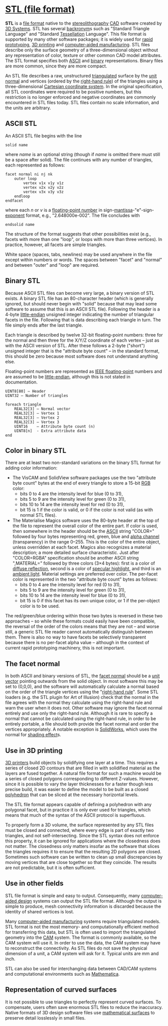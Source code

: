 # [STL (file format)](https://en.wikipedia.org/wiki/STL_(file_format))

__STL__ is a [file format]() native to the [stereolithography]() [CAD]() software created by [3D Systems](). STL has several [backronym]()s such as "Standard Triangle Language" and "Standard [Tessellation]() Language". This file format is supported by many other software packages; it is widely used for [rapid prototyping](), [3D printing]() and [computer-aided manufacturing](). STL files describe only the surface geometry of a three-dimensional object without any representation of color, texture or other common CAD model attributes. The STL format specifies both [ASCII]() and [binary]() representations. Binary files are more common, since they are more compact.

An STL file describes a raw, unstructured [triangulated]() surface by the [unit]() [normal]() and vertices (ordered by the [right-hand rule]()) of the triangles using a three-dimensional [Cartesian coordinate system](). In the original specification, all STL coordinates were required to be positive numbers, but this restriction is no longer enforced and negative coordinates are commonly encountered in STL files today. STL files contain no scale information, and the units are arbitrary.

## ASCII STL
An ASCII STL file begins with the line

```
solid name
```

where _name_ is an optional string (though if _name_ is omitted there must still be a space after solid). The file continues with any number of triangles, each represented as follows:

```
facet normal ni nj nk
    outer loop
        vertex v1x v1y v1z
        vertex v2x v2y v2z
        vertex v3x v3y v3z
    endloop
endfacet
```

where each _n_ or _v_ is a [floating-point number]() in sign-[mantissa]()-"e"-sign-[exponent]() format, e.g., "2.648000e-002". The file concludes with

```
endsolid name
```

The structure of the format suggests that other possibilities exist (e.g., facets with more than one "loop", or loops with more than three vertices). In practice, however, all facets are simple triangles.

White space (spaces, tabs, newlines) may be used anywhere in the file except within numbers or words. The spaces between "facet" and "normal" and between "outer" and "loop" are required.

## Binary STL
Because ASCII STL files can become very large, a binary version of STL exists. A binary STL file has an 80-character header (which is generally ignored, but should never begin with "solid" because that may lead some software to assume that this is an ASCII STL file). Following the header is a 4-byte [little-endian]() unsigned integer indicating the number of triangular facets in the file. Following that is data describing each triangle in turn. The file simply ends after the last triangle.

Each triangle is described by twelve 32-bit floating-point numbers: three for the normal and then three for the X/Y/Z coordinate of each vertex – just as with the ASCII version of STL. After these follows a 2-byte ("short") unsigned integer that is the "attribute byte count" – in the standard format, this should be zero because most software does not understand anything else.

Floating-point numbers are represented as [IEEE floating-point]() numbers and are assumed to be [little-endian](), although this is not stated in documentation.

```
UINT8[80] – Header
UINT32 – Number of triangles

foreach triangle
    REAL32[3] – Normal vector
    REAL32[3] – Vertex 1
    REAL32[3] – Vertex 2
    REAL32[3] – Vertex 3
    UINT16    – Attribute byte count (n)
    UINT8[n]  - Extra attribute data
end
```

## Color in binary STL

There are at least two non-standard variations on the binary STL format for adding color information:

- The VisCAM and SolidView software packages use the two "attribute byte count" bytes at the end of every triangle to store a 15-bit [RGB]() color:
    - bits 0 to 4 are the intensity level for blue (0 to 31),
    - bits 5 to 9 are the intensity level for green (0 to 31),
    - bits 10 to 14 are the intensity level for red (0 to 31),
    - bit 15 is 1 if the color is valid, or 0 if the color is not valid (as with normal STL files).
- The Materialise Magics software uses the 80-byte header at the top of the file to represent the overall color of the entire part. If color is used, then somewhere in the header should be the [ASCII]() string "COLOR=" followed by four bytes representing red, green, blue and [alpha channel]() (transparency) in the range 0–255. This is the color of the entire object, unless overridden at each facet. Magics also recognizes a material description; a more detailed surface characteristic. Just after "COLOR=RGBA" specification should be another ASCII string ",MATERIAL=" followed by three colors (3×4 bytes): first is a color of [diffuse reflection](), second is a color of [specular highlight](), and third is an [ambient light](). Material settings are preferred over color. The per-facet color is represented in the two "attribute byte count" bytes as follows:
    - bits 0 to 4 are the intensity level for red (0 to 31),
    - bits 5 to 9 are the intensity level for green (0 to 31),
    - bits 10 to 14 are the intensity level for blue (0 to 31),
    - bit 15 is 0 if this facet has its own unique color, or 1 if the per-object color is to be used.

The red/green/blue ordering within those two bytes is reversed in these two approaches – so while these formats could easily have been compatible, the reversal of the order of the colors means that they are not – and worse still, a generic STL file reader cannot automatically distinguish between them. There is also no way to have facets be selectively transparent because there is no per-facet alpha value – although in the context of current rapid prototyping machinery, this is not important.

## The facet normal
In both ASCII and binary versions of STL, the [facet normal]() should be a [unit vector]() pointing outwards from the solid object. In most software this may be set to (0,0,0), and the software will automatically calculate a normal based on the order of the triangle vertices using the "[right-hand rule]()". Some STL loaders (e.g. the STL plugin for Art of Illusion) check that the normal in the file agrees with the normal they calculate using the right-hand rule and warn the user when it does not. Other software may ignore the facet normal entirely and use only the right-hand rule. Although it is rare to specify a normal that cannot be calculated using the right-hand rule, in order to be entirely portable, a file should both provide the facet normal and order the vertices appropriately.
A notable exception is [SolidWorks](), which uses the normal for [shading effect]()s.

## Use in 3D printing

[3D printers]() build objects by solidifying one layer at a time. This requires a series of closed 2D contours that are filled in with solidified material as the layers are fused together. A natural file format for such a machine would be a series of closed polygons corresponding to different Z-values. However, since it is possible to vary the layer thicknesses for a faster though less precise build, it was easier to define the model to be built as a closed [polyhedron]() that can be sliced at the necessary horizontal levels.

The STL file format appears capable of defining a polyhedron with any polygonal facet, but in practice it is only ever used for triangles, which means that much of the syntax of the ASCII protocol is superfluous.

To properly form a 3D volume, the surface represented by any STL files must be closed and connected, where every edge is part of exactly two triangles, and not self-intersecting. Since the STL syntax does not enforce this property, it can be ignored for applications where the closedness does not matter. The closedness only matters insofar as the software that slices the triangles requires it to ensure that the resulting 2D polygons are closed. Sometimes such software can be written to clean up small discrepancies by moving vertices that are close together so that they coincide. The results are not predictable, but it is often sufficient.

## Use in other fields
STL file format is simple and easy to output. Consequently, many [computer-aided design]() systems can output the STL file format. Although the output is simple to produce, mesh connectivity information is discarded because the identity of shared vertices is lost.

Many [computer-aided manufacturing]() systems require triangulated models. STL format is not the most memory- and computationally efficient method for transferring this data, but STL is often used to import the triangulated geometry into the [CAM]() system. The format is commonly available, so the CAM system will use it. In order to use the data, the CAM system may have to reconstruct the connectivity. As STL files do not save the physical dimension of a unit, a CAM system will ask for it. Typical units are mm and inch.

STL can also be used for interchanging data between CAD/CAM systems and computational environments such as [Mathematica]().

## Representation of curved surfaces

It is not possible to use triangles to perfectly represent curved surfaces. To compensate, users often save enormous STL files to reduce the inaccuracy. Native formats of 3D design software files use [mathematical surfaces]() to preserve detail losslessly in small files.
